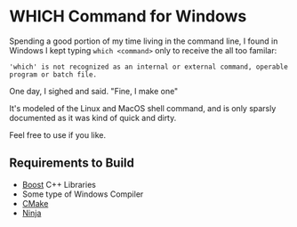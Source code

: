 # WHICH Command for Windows

Spending a good portion of my time living in the command line, I found in Windows I kept typing `which <command>` only to receive the all too familar:

```shell
'which' is not recognized as an internal or external command, operable program or batch file.
```

One day, I sighed and said. "Fine, I make one"

It's modeled of the Linux and MacOS shell command, and is only sparsly documented as it was kind of quick and dirty.

Feel free to use if you like.

## Requirements to Build

- [Boost](https://www.boost.org/) C++ Libraries
- Some type of Windows Compiler
- [CMake](https://cmake.org/)
- [Ninja](https://ninja-build.org/)
